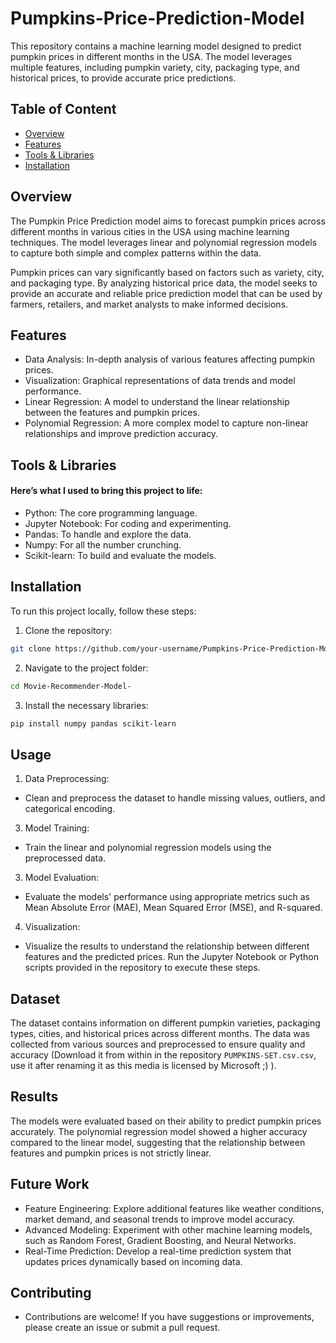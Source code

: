 # Pumpkins-Price-Prediction-Model
This repository contains a machine learning model designed to predict pumpkin prices in different months in the USA. The model leverages multiple features, including pumpkin variety, city, packaging type, and historical prices, to provide accurate price predictions.
## Table of Content
* [Overview](#Overview)
* [Features](#Features)
* [Tools & Libraries](#Tools-&-Libraries)
* [Installation](#Installation)
## Overview
The Pumpkin Price Prediction model aims to forecast pumpkin prices across different months in various cities in the USA using machine learning techniques. The model leverages linear and polynomial regression models to capture both simple and complex patterns within the data.

Pumpkin prices can vary significantly based on factors such as variety, city, and packaging type. By analyzing historical price data, the model seeks to provide an accurate and reliable price prediction model that can be used by farmers, retailers, and market analysts to make informed decisions.
## Features 
* Data Analysis: In-depth analysis of various features affecting pumpkin prices.
* Visualization: Graphical representations of data trends and model performance.
* Linear Regression: A model to understand the linear relationship between the features and pumpkin prices.
* Polynomial Regression: A more complex model to capture non-linear relationships and improve prediction accuracy.
## Tools & Libraries
#### Here’s what I used to bring this project to life:
* Python: The core programming language.
* Jupyter Notebook: For coding and experimenting.
* Pandas: To handle and explore the data.
* Numpy: For all the number crunching.
* Scikit-learn: To build and evaluate the models.
## Installation
To run this project locally, follow these steps:
1. Clone the repository:
 ```bash
git clone https://github.com/your-username/Pumpkins-Price-Prediction-Model.git
 ```
2. Navigate to the project folder:
``` bash
cd Movie-Recommender-Model-
```
3. Install the necessary libraries:
``` bash
pip install numpy pandas scikit-learn
```
## Usage
1. Data Preprocessing:
  * Clean and preprocess the dataset to handle missing values, outliers, and categorical encoding.
3. Model Training:
  * Train the linear and polynomial regression models using the preprocessed data.
3. Model Evaluation:
  * Evaluate the models' performance using appropriate metrics such as Mean Absolute Error (MAE), Mean Squared Error (MSE), and R-squared.
4. Visualization:
  * Visualize the results to understand the relationship between different features and the predicted prices.
Run the Jupyter Notebook or Python scripts provided in the repository to execute these steps.
## Dataset
The dataset contains information on different pumpkin varieties, packaging types, cities, and historical prices across different months. The data was collected from various sources and preprocessed to ensure quality and accuracy (Download it from within in the repository `PUMPKINS-SET.csv.csv`, use it after renaming it as this media is licensed by Microsoft ;) ).
## Results
The models were evaluated based on their ability to predict pumpkin prices accurately. The polynomial regression model showed a higher accuracy compared to the linear model, suggesting that the relationship between features and pumpkin prices is not strictly linear.
## Future Work
* Feature Engineering: Explore additional features like weather conditions, market demand, and seasonal trends to improve model accuracy.
* Advanced Modeling: Experiment with other machine learning models, such as Random Forest, Gradient Boosting, and Neural Networks.
* Real-Time Prediction: Develop a real-time prediction system that updates prices dynamically based on incoming data.
## Contributing
* Contributions are welcome! If you have suggestions or improvements, please create an issue or submit a pull request.
